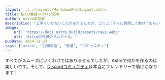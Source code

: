 ```yaml
---
layout: ../../layouts/MarkdownPostLayout.astro
title: 私の3番目のブログ記事
author: Astro学習者
description: "上手くいかないことがありましたが、コミュニティに質問して助けてもらいました！"
image:
    url: "https://docs.astro.build/assets/rays.webp"
    alt: "Astroの光線のサムネイル。"
pubDate: 2024-11-23
tags: ["astro", "公開学習", "後退", "コミュニティ"]
---
```

すべてがスムーズにいくわけではありませんでしたが、Astroで何かを作るのは楽しいです。そして、[Discordコミュニティ](https://astro.build/chat)は本当にフレンドリーで助けになります！